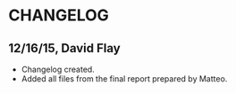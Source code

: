 # CHANGELOG 

## 12/16/15, David Flay
   - Changelog created.
   - Added all files from the final report prepared by Matteo.   

